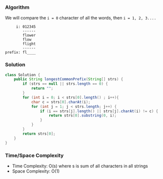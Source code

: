 ### Algorithm

We will compare the `i = 0` character of all the words, then `i = 1, 2, 3....`

```
     i: 012345
        ------
        flower
        flow
        flight
        ------
prefix: fl____
```

### Solution

```java
class Solution {
    public String longestCommonPrefix(String[] strs) {
        if (strs == null || strs.length == 0) {
            return "";
        }
        for (int i = 0; i < strs[0].length() ; i++){
            char c = strs[0].charAt(i);
            for (int j = 1; j < strs.length; j++) {
                if (i == strs[j].length() || strs[j].charAt(i) != c) {
                    return strs[0].substring(0, i);
                }
            }
        }
        return strs[0];
    }
}
```

### Time/Space Complexity

-  Time Complexity: O(s) where s is sum of all characters in all strings
- Space Complexity: O(1)
